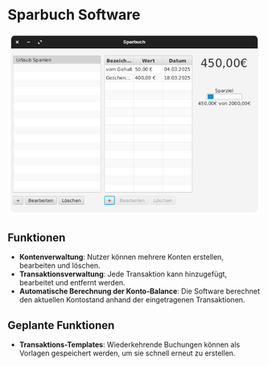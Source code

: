 # Sparbuch Software

![Die Anwendung](./readmeassets/main.png)

## Funktionen
- **Kontenverwaltung**: Nutzer können mehrere Konten erstellen, bearbeiten und löschen.
- **Transaktionsverwaltung**: Jede Transaktion kann hinzugefügt, bearbeitet und entfernt werden.
- **Automatische Berechnung der Konto-Balance**: Die Software berechnet den aktuellen Kontostand anhand der eingetragenen Transaktionen.

## Geplante Funktionen
- **Transaktions-Templates**: Wiederkehrende Buchungen können als Vorlagen gespeichert werden, um sie schnell erneut zu erstellen.

